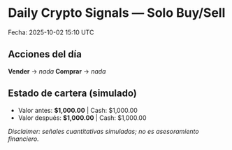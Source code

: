 # Daily Crypto Signals — Solo Buy/Sell
Fecha: 2025-10-02 15:10 UTC

## Acciones del día
**Vender** → _nada_
**Comprar** → _nada_

## Estado de cartera (simulado)
- Valor antes: **$1,000.00**  |  Cash: $1,000.00
- Valor después: **$1,000.00**  |  Cash: $1,000.00

_Disclaimer: señales cuantitativas simuladas; no es asesoramiento financiero._